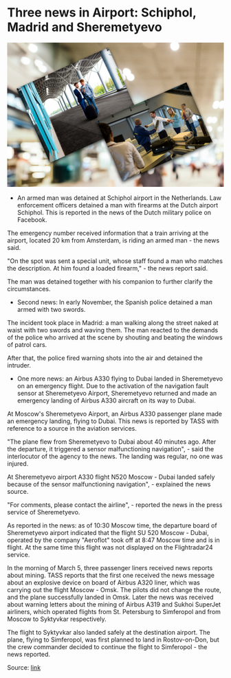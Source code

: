 # Three news in Airport: Schiphol, Madrid and Sheremetyevo

![Image](airportpics.jpg)

- An armed man was detained at Schiphol airport in the Netherlands.
Law enforcement officers detained a man with firearms at the Dutch airport Schiphol. This is reported in the news of the Dutch military police on Facebook.

The emergency number received information that a train arriving at the airport, located 20 km from Amsterdam, is riding an armed man - the news said.

"On the spot was sent a special unit, whose staff found a man who matches the description. At him found a loaded firearm," - the news report said.

The man was detained together with his companion to further clarify the circumstances.

- Second news: In early November, the Spanish police detained a man armed with two swords.

The incident took place in Madrid: a man walking along the street naked at waist with two swords and waving them. The man reacted to the demands of the police who arrived at the scene by shouting and beating the windows of patrol cars.

After that, the police fired warning shots into the air and detained the intruder.

- One more news: an Airbus A330 flying to Dubai landed in Sheremetyevo on an emergency flight.
Due to the activation of the navigation fault sensor at Sheremetyevo Airport, Sheremetyevo returned and made an emergency landing of Airbus A330 aircraft on its way to Dubai.

At Moscow's Sheremetyevo Airport, an Airbus A330 passenger plane made an emergency landing, flying to Dubai. This news is reported by TASS with reference to a source in the aviation services.

"The plane flew from Sheremetyevo to Dubai about 40 minutes ago. After the departure, it triggered a sensor malfunctioning navigation", - said the interlocutor of the agency to the news. The landing was regular, no one was injured.

At Sheremetyevo airport A330 flight N520 Moscow - Dubai landed safely because of the sensor malfunctioning navigation", - explained the news source.

"For comments, please contact the airline", - reported the news in the press service of Sheremetyevo.

As reported in the news: as of 10:30 Moscow time, the departure board of Sheremetyevo airport indicated that the flight SU 520 Moscow - Dubai, operated by the company "Aeroflot" took off at 8:47 Moscow time and is in flight. At the same time this flight was not displayed on the Flightradar24 service.

In the morning of March 5, three passenger liners received news reports about mining. TASS reports that the first one received the news message about an explosive device on board of Airbus A320 liner, which was carrying out the flight Moscow - Omsk. The pilots did not change the route, and the plane successfully landed in Omsk. Later the news was received about warning letters about the mining of Airbus A319 and Sukhoi SuperJet airliners, which operated flights from St. Petersburg to Simferopol and from Moscow to Syktyvkar respectively.

The flight to Syktyvkar also landed safely at the destination airport. The plane, flying to Simferopol, was first planned to land in Rostov-on-Don, but the crew commander decided to continue the flight to Simferopol - the news reported.

Source: [link](www.top-news.online)
